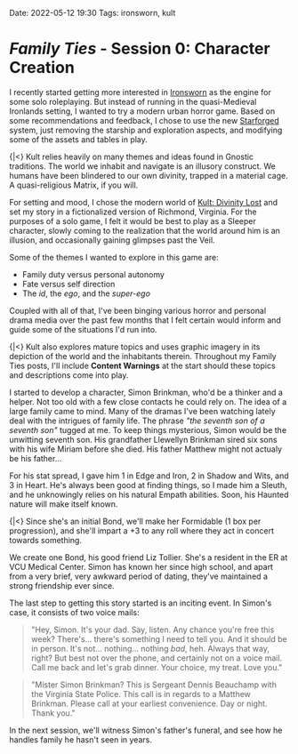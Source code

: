 Date: 2022-05-12 19:30
Tags: ironsworn, kult
# _Family Ties_ - Session 0: Character Creation
I recently started getting more interested in [Ironsworn](https://ironswornrpg.com) as the engine for some solo roleplaying. But instead of running in the quasi-Medieval Ironlands setting, I wanted to try a modern urban horror game. Based on some recommendations and feedback, I chose to use the new [Starforged](https://www.ironswornrpg.com/product-ironsworn-starforged) system, just removing the starship and exploration aspects, and modifying some of the assets and tables in play.

{|<} Kult relies heavily on many themes and ideas found in Gnostic traditions. The world we inhabit and navigate is an illusory construct. We humans have been blindered to our own divinity, trapped in a material cage. A quasi-religious Matrix, if you will.

For setting and mood, I chose the modern world of [Kult: Divinity Lost](https://kultdivinitylost.com) and set my story in a fictionalized version of Richmond, Virginia. For the purposes of a solo game, I felt it would be best to play as a Sleeper character, slowly coming to the realization that the world around him is an illusion, and occasionally gaining glimpses past the Veil.

Some of the themes I wanted to explore in this game are:

  * Family duty versus personal autonomy
  * Fate versus self direction
  * The _id_, the _ego_, and the _super-ego_ 

Coupled with all of that, I've been binging various horror and personal drama media over the past few months that I felt certain would inform and guide some of the situations I'd run into.

{|<} Kult also explores mature topics and uses graphic imagery in its depiction of the world and the inhabitants therein. Throughout my Family Ties posts, I'll include **Content Warnings** at the start should these topics and descriptions come into play.

I started to develop a character, Simon Brinkman, who'd be a thinker and a helper. Not too old with a few close contacts he could rely on. The idea of a large family came to mind. Many of the dramas I've been watching lately deal with the intrigues of family life. The phrase _"the seventh son of a seventh son"_ tugged at me. To keep things mysterious, Simon would be the unwitting seventh son. His grandfather Llewellyn Brinkman sired six sons with his wife Miriam before she died. His father Matthew might not actualy be his father…

For his stat spread, I gave him 1 in Edge and Iron, 2 in Shadow and Wits, and 3 in Heart. He's always been good at finding things, so I made him a Sleuth, and he unknowingly relies on his natural Empath abilities. Soon, his Haunted nature will make itself known.

{|<} Since she's an initial Bond, we'll make her Formidable (1 box per progression), and she'll impart a +3 to any roll where they act in concert towards something.

We create one Bond, his good friend Liz Tollier. She's a resident in the ER at VCU Medical Center. Simon has known her since high school, and apart from a very brief, very awkward period of dating, they've maintained a strong friendship ever since.

The last step to getting this story started is an inciting event. In Simon's case, it consists of two voice mails:

> "Hey, Simon. It's your dad. Say, listen. Any chance you're free this week? There's… there's something I need to tell you. And it should be in person. It's not… nothing… nothing _bad_, heh. Always that way, right? But best not over the phone, and certainly not on a voice mail. Call me back and let's grab dinner. Your choice, my treat. Love you."

> "Mister Simon Brinkman? This is Sergeant Dennis Beauchamp with the Virginia State Police. This call is in regards to a Matthew Brinkman. Please call at your earliest convenience. Day or night. Thank you."

In the next session, we'll witness Simon's father's funeral, and see how he handles family he hasn't seen in years.